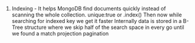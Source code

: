 1. Indexing -
   It helps MongoDB find documents quickly instead of scanning the whole collection.
   unique:true
   or
   .index()
   Then now while searching for indexed key we get it faster
   Internally data is stored in a B-Tree structure where we skip half of the search space in every go until we found a match
   projection
   pagination
